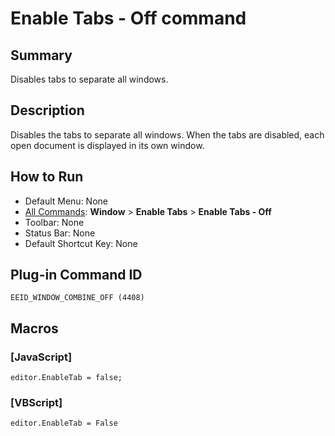 # Enable Tabs - Off command

## Summary

Disables tabs to separate all windows.

## Description

Disables the tabs to separate all windows. When the tabs are disabled, each open document is displayed in its own window.

## How to Run

- Default Menu: None
- [All Commands](../tools/all_commands): **Window**
\> **Enable Tabs** \> **Enable Tabs - Off**
- Toolbar: None
- Status Bar: None
- Default Shortcut Key: None

## Plug-in Command ID

```
EEID_WINDOW_COMBINE_OFF (4408)```

## Macros

### \[JavaScript\]

```
editor.EnableTab = false;
```

### \[VBScript\]

```
editor.EnableTab = False
```
